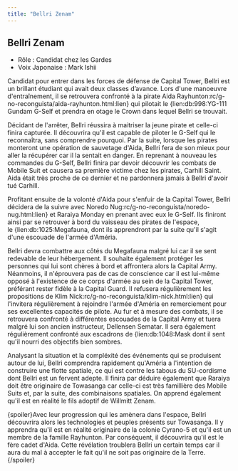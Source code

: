 ```yaml
---
title: "Bellri Zenam"
---
```


Bellri Zenam
------------





* Rôle : Candidat chez les Gardes
* Voix Japonaise : Mark Ishii


Candidat pour entrer dans les forces de défense de Capital Tower, Bellri est un brillant étudiant qui avait deux classes d’avance. Lors d'une manoeuvre d'entraînement, il se retrouvera confronté à la pirate Aida Rayhunton:rc/g-no-reconguista/aida-rayhunton.html:lien} qui pilotait le {lien:db:998:YG-111 Gundam G-Self et prendra en otage le Crown dans lequel Bellri se trouvait. 


Décidant de l'arrêter, Bellri réussira à maitriser la jeune pirate et celle-ci finira capturée. Il découvrira qu'il est capable de piloter le G-Self qui le reconnaîtra, sans comprendre pourquoi. Par la suite, lorsque les pirates monteront une opération de sauvetage d'Aida, Bellri fera de son mieux pour aller la récupérer car il la sentait en danger. En reprenant à nouveau les commandes du G-Self, Bellri finira par devoir découvrir les combats de Mobile Suit et causera sa première victime chez les pirates, Carhill Saint. Aida était très proche de ce dernier et ne pardonnera jamais à Bellri d'avoir tué Carhill. 


Profitant ensuite de la volonté d'Aida pour s'enfuir de la Capital Tower, Bellri décidera de la suivre avec Noredo Nug:rc/g-no-reconguista/noredo-nug.html:lien} et Raraiya Monday en prenant avec eux le G-Self. Ils finiront ainsi par se retrouver à bord du vaisseau des pirates de l'espace, le {lien:db:1025:Megafauna, dont ils apprendront par la suite qu'il s'agit d'une escouade de l'armée d'Améria. 


Bellri devra combattre aux côtés du Megafauna malgré lui car il se sent redevable de leur hébergement. Il souhaite également protéger les personnes qui lui sont chères à bord et affrontera alors la Capital Army. Néanmoins, il n'éprouvera pas de cas de conscience car il est lui-même opposé à l'existence de ce corps d'armée au sein de la Capital Tower, préférant rester fidèle à la Capital Guard. Il refusera régulièrement les propositions de Klim Nick:rc/g-no-reconguista/klim-nick.html:lien} qui l'invitera régulièrement à rejoindre l'armée d'Améria en remerciement pour ses excellentes capacités de pilote. Au fur et à mesure des combats, il se retrouvera confronté à différentes escouades de la Capital Army et tuera malgré lui son ancien instructeur, Dellensen Sematar. Il sera également régulièrement confronté aux escadrons de {lien:db:1048:Mask dont il sent qu'il nourri des objectifs bien sombres. 


Analysant la situation et la compléxité des événements qui se produisent autour de lui, Bellri comprendra rapidement qu'Améria a l'intention de construire une flotte spatiale, ce qui est contre les tabous du SU-cordisme dont Bellri est un fervent adepte. Il finira par déduire également que Raraiya doit être originaire de Towasanga car celle-ci est très famillière des Mobile Suits et, par la suite, des combinaisons spatiales. On apprend également qu'il est en réalité le fils adoptif de Willmitt Zenam. 


{spoiler}Avec leur progression qui les amènera dans l'espace, Bellri découvrira alors les technologies et peuples présents sur Towasanga. Il y apprendra qu'il est en réalité originaire de la colonie Cyrano-5 et qu'il est un membre de la famille Rayhunton. Par conséquent, il découvrira qu'il est le fère cadet d'Aida. Cette révélation troublera Bellri un certain temps car il aura du mal à accepter le fait qu'il ne soit pas originaire de la Terre. {/spoiler}

